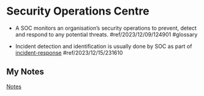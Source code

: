 # Security Operations Centre
- A SOC monitors an organisation’s security operations to prevent, detect and respond to any potential threats. #ref/2023/12/09/124901 #glossary 

- Incident detection and identification is usually done by SOC as part of [incident-response](incident-response.md) #ref/2023/12/15/231610
## My Notes
[Notes](mynotes/security-operations-centre-notes.md)
